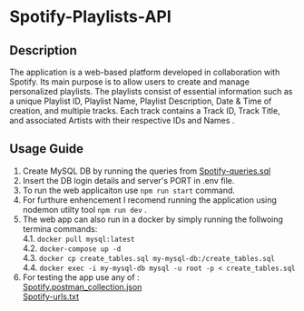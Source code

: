 
# Spotify-Playlists-API

## Description

 The application is a web-based platform developed in collaboration with Spotify. Its main purpose is to allow users to create and manage personalized playlists. The playlists consist of essential information such as a unique Playlist ID, Playlist Name, Playlist Description, Date & Time of creation, and multiple tracks. Each track contains a Track ID, Track Title, and associated Artists with their respective IDs and Names .   


## Usage Guide

 1. Create MySQL DB by running the queries from [Spotify-queries.sql](Spotify-queries.sql)       
 3. Insert the DB login details and server's PORT in .env file.      
 4. To run the web applicaiton use `npm run start` command.  
 3. For furthure enhencement I recomend running the application using nodemon utilty tool `npm run dev` .   
 4. The web app can also run in a docker by simply running the follwoing termina commands:    
    4.1. `docker pull mysql:latest`           
    4.2. `docker-compose up -d`  
    4.3. `docker cp create_tables.sql my-mysql-db:/create_tables.sql`         
    4.4. `docker exec -i my-mysql-db mysql -u root -p < create_tables.sql `  
 5. For testing the app use any of :   
            [Spotify.postman_collection.json](Spotify.postman_collection.json)   
            [Spotify-urls.txt](Spotify-urls.txt) 




